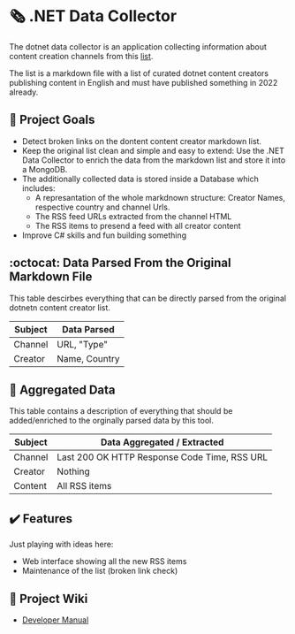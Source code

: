 
# 🗞️ .NET Data Collector


The dotnet data collector is an application collecting information about content creation channels from this [list](https://github.com/matthiasjost/dotnet-content-creators).

The list is a markdown file with a list of curated dotnet content creators publishing content in English and must have published something in 2022 already.

## 🎨 Project Goals

* Detect broken links on the dontent content creator markdown list.
* Keep the original list clean and simple and easy to extend: Use the .NET Data Collector to enrich the data from the markdown list and store it into a MongoDB.
* The additionally collected data is stored inside a Database which includes:
  * A represantation of the whole markdnown structure: Creator Names, respective country and channel Urls.
  * The RSS feed URLs extracted from the channel HTML 
  * The RSS items to presend a feed with all creator content
* Improve C# skills and fun building something

## :octocat: Data Parsed From the Original Markdown File

This table descirbes everything that can be directly parsed from the original dotnetn content creator list.

| Subject  | Data Parsed |
| ------------- | ------------- |
| Channel | URL, "Type"
| Creator | Name, Country


## 🐙 Aggregated Data

This table contains a description of everything that should be added/enriched to the orginally parsed data by this tool.

| Subject  | Data Aggregated / Extracted |
| ------------- | ------------- |
| Channel | Last 200 OK HTTP Response Code Time, RSS URL
| Creator | Nothing
| Content | All RSS items 

## ✔️ Features

Just playing with ideas here:
- Web interface showing all the new RSS items
- Maintenance of the list (broken link check)

## 📖 Project Wiki
* [Developer Manual](https://github.com/matthiasjost/dotnet-data-collector/wiki/Developer-Manual)



